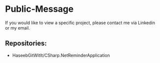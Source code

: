 # Public-Message
If you would like to view a specific project, please contact me via Linkedin or my email.

## Repositories:
* HaseebGitWitIt/CSharp.NetReminderApplication
